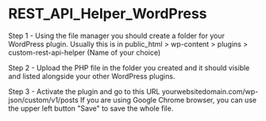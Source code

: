 # REST_API_Helper_WordPress

Step 1 - Using the file manager you should create a folder for your WordPress plugin. Usually this is in public_html > wp-content > plugins > custom-rest-api-helper (Name of your choice)

Step 2 - Upload the PHP file in the folder you created and it should visible and listed alongside your other WordPress plugins.

Step 3 - Activate the plugin and go to this URL yourwebsitedomain.com/wp-json/custom/v1/posts If you are using Google Chrome browser, you can use the upper left button "Save" to save the whole file.
